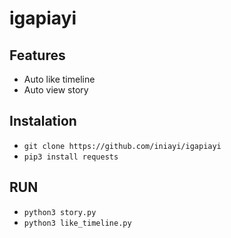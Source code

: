 # igapiayi


## Features
- Auto like timeline
- Auto view story

## Instalation
- `git clone https://github.com/iniayi/igapiayi`
- `pip3 install requests`

## RUN
- `python3 story.py`
- `python3 like_timeline.py`
